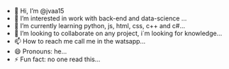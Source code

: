 - 👋 Hi, I’m @jvaa15
- 👀 I’m interested in work with back-end and data-science ...
- 🌱 I’m currently learning python, js, html, css, c++ and c#...
- 💞️ I’m looking to collaborate on any project, i´m looking for knowledge...
- 📫 How to reach me call me in the watsapp...
- 😄 Pronouns: he...
- ⚡ Fun fact: no one read this...

<!---
jvaa15/jvaa15 is a ✨ special ✨ repository because its `README.md` (this file) appears on your GitHub profile.
You can click the Preview link to take a look at your changes.
--->
